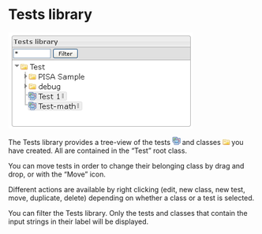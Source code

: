 <!--
parent: 'Manage Tests'
created_at: '2012-03-22 17:30:08'
updated_at: '2013-03-13 13:36:34'
authors:
    - 'Jérôme Bogaerts'
contributors:
    - 'Sophie Doublet'
tags:
    - 'Manage Tests'
-->

Tests library
=============

![](../resources/tests-library.png)

The Tests library provides a tree-view of the tests ![](../resources/Test_icon_library.png) and classes ![](../resources/Class_icon_library.png) you have created. All are contained in the “Test” root class.

You can move tests in order to change their belonging class by drag and drop, or with the “Move” icon.

Different actions are available by right clicking (edit, new class, new test, move, duplicate, delete) depending on whether a class or a test is selected.

You can filter the Tests library. Only the tests and classes that contain the input strings in their label will be displayed.



